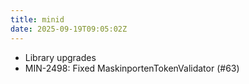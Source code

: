 ```yaml
---
title: minid
date: 2025-09-19T09:05:02Z
---
```

- Library upgrades
- MIN-2498: Fixed MaskinportenTokenValidator (#63)

